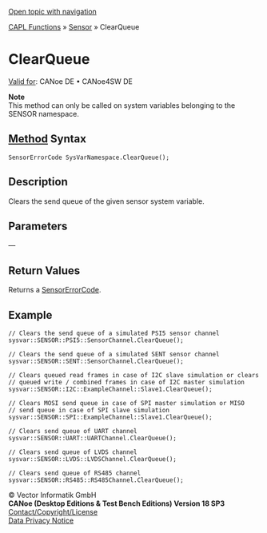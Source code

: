 [Open topic with navigation](../../../../../CANoeDEFamily.htm#Topics/CAPLFunctions/Sensor/Functions/CAPLfunctionClearQueue.md)

[CAPL Functions](../../CAPLfunctions.md) » [Sensor](../CAPLfunctionsSensorOverview.md) » ClearQueue

# ClearQueue

[Valid for](../../../Shared/FeatureAvailability.md): CANoe DE • CANoe4SW DE

**Note**  
This method can only be called on system variables belonging to the SENSOR namespace.

## [Method](../../../Shared/CAPL/General/ClassesAndObjects.md) Syntax

`SensorErrorCode SysVarNamespace.ClearQueue();`

## Description

Clears the send queue of the given sensor system variable.

## Parameters

—

## Return Values

Returns a [SensorErrorCode](../CAPLfunctionsSensorEnumeration.md).

## Example

```plaintext
// Clears the send queue of a simulated PSI5 sensor channel
sysvar::SENSOR::PSI5::SensorChannel.ClearQueue();

// Clears the send queue of a simulated SENT sensor channel
sysvar::SENSOR::SENT::SensorChannel.ClearQueue();

// Clears queued read frames in case of I2C slave simulation or clears
// queued write / combined frames in case of I2C master simulation
sysvar::SENSOR::I2C::ExampleChannel::Slave1.ClearQueue();

// Clears MOSI send queue in case of SPI master simulation or MISO
// send queue in case of SPI slave simulation
sysvar::SENSOR::SPI::ExampleChannel::Slave1.ClearQueue();

// Clears send queue of UART channel
sysvar::SENSOR::UART::UARTChannel.ClearQueue();

// Clears send queue of LVDS channel
sysvar::SENSOR::LVDS::LVDSChannel.ClearQueue();

// Clears send queue of RS485 channel
sysvar::SENSOR::RS485::RS485Channel.ClearQueue();
```

© Vector Informatik GmbH  
**CANoe (Desktop Editions & Test Bench Editions) Version 18 SP3**  
[Contact/Copyright/License](../../../Shared/ContactCopyrightLicense.md)  
[Data Privacy Notice](https://www.vector.com/int/en/company/get-info/privacy-policy/)

